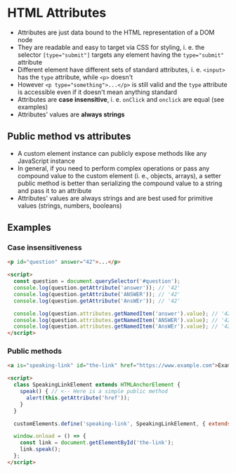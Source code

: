 # HTML Attributes
- Attributes are just data bound to the HTML representation of a DOM node
- They are readable and easy to target via CSS for styling, i. e. the selector `[type="submit"]` targets any element having the `type="submit"` attribute
- Different element have different sets of standard attributes, i. e. `<input>` has the `type` attribute, while `<p>` doesn't
- However `<p type="something">...</p>` is still valid and the `type` attribute is accessible even if it doesn't mean anything standard
- Attributes are **case insensitive**, i. e. `onClick` and `onclick` are equal (see examples)
- Attributes' values are **always strings**

## Public method vs attributes
- A custom element instance can publicly expose methods like any JavaScript instance
- In general, if you need to perform complex operations or pass any compound value to the custom element (i. e., objects, arrays), a setter public method is better than serializing the compound value to a string and pass it to an attribute
- Attributes' values are always strings and are best used for primitive values (strings, numbers, booleans)

## Examples

### Case insensitiveness

```html
<p id="question" answer="42">...</p>

<script>
  const question = document.querySelector('#question');
  console.log(question.getAttribute('answer')); // '42'
  console.log(question.getAttribute('ANSWER')); // '42'
  console.log(question.getAttribute('AnsWEr')); // '42'

  console.log(question.attributes.getNamedItem('answer').value); // '42'
  console.log(question.attributes.getNamedItem('ANSWER').value); // '42'
  console.log(question.attributes.getNamedItem('AnsWEr').value); // '42'
</script>
```

### Public methods
```html
<a is="speaking-link" id="the-link" href="https://www.example.com">Example.com</a>

<script>
  class SpeakingLinkElement extends HTMLAnchorElement {
    speak() { // <-- Here is a simple public method
      alert(this.getAttribute('href'));
    }
  }

  customElements.define('speaking-link', SpeakingLinkElement, { extends: 'a' });

  window.onload = () => {
    const link = document.getElementById('the-link');
    link.speak();
  };
</script>
```
